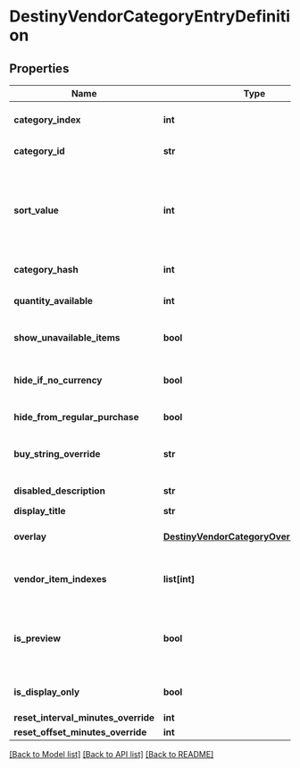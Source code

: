 # DestinyVendorCategoryEntryDefinition

## Properties
Name | Type | Description | Notes
------------ | ------------- | ------------- | -------------
**category_index** | **int** | The index of the category in the original category definitions for the vendor. | [optional] 
**category_id** | **str** | The string identifier of the category. | [optional] 
**sort_value** | **int** | Used in sorting items in vendors... but there&#39;s a lot more to it. Just go with the order provided in the itemIndexes property on the DestinyVendorCategoryComponent instead, it should be more reliable than trying to recalculate it yourself. | [optional] 
**category_hash** | **int** | The hashed identifier for the category. | [optional] 
**quantity_available** | **int** | The amount of items that will be available when this category is shown. | [optional] 
**show_unavailable_items** | **bool** | If items aren&#39;t up for sale in this category, should we still show them (greyed out)? | [optional] 
**hide_if_no_currency** | **bool** | If you don&#39;t have the currency required to buy items from this category, should the items be hidden? | [optional] 
**hide_from_regular_purchase** | **bool** | True if this category doesn&#39;t allow purchases. | [optional] 
**buy_string_override** | **str** | The localized string for making purchases from this category, if it is different from the vendor&#39;s string for purchasing. | [optional] 
**disabled_description** | **str** | If the category is disabled, this is the localized description to show. | [optional] 
**display_title** | **str** | The localized title of the category. | [optional] 
**overlay** | [**DestinyVendorCategoryOverlayDefinition**](DestinyVendorCategoryOverlayDefinition.md) | If this category has an overlay prompt that should appear, this contains the details of that prompt. | [optional] 
**vendor_item_indexes** | **list[int]** | A shortcut for the vendor item indexes sold under this category. Saves us from some expensive reorganization at runtime. | [optional] 
**is_preview** | **bool** | Sometimes a category isn&#39;t actually used to sell items, but rather to preview them. This implies different UI (and manual placement of the category in the UI) in the game, and special treatment. | [optional] 
**is_display_only** | **bool** | If true, this category only displays items: you can&#39;t purchase anything in them. | [optional] 
**reset_interval_minutes_override** | **int** |  | [optional] 
**reset_offset_minutes_override** | **int** |  | [optional] 

[[Back to Model list]](../README.md#documentation-for-models) [[Back to API list]](../README.md#documentation-for-api-endpoints) [[Back to README]](../README.md)


